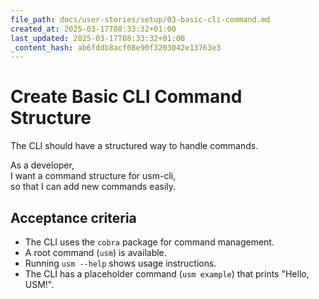 ```yaml
---
file_path: docs/user-stories/setup/03-basic-cli-command.md
created_at: 2025-03-17T08:33:32+01:00
last_updated: 2025-03-17T08:33:32+01:00
_content_hash: ab6fddb8acf08e90f3203042e13763e3
---
```


# Create Basic CLI Command Structure
The CLI should have a structured way to handle commands.

As a developer,  
I want a command structure for usm-cli,  
so that I can add new commands easily.

## Acceptance criteria

- The CLI uses the `cobra` package for command management.
- A root command (`usm`) is available.
- Running `usm --help` shows usage instructions.
- The CLI has a placeholder command (`usm example`) that prints "Hello, USM!".